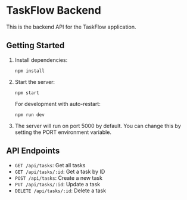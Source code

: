 
# TaskFlow Backend

This is the backend API for the TaskFlow application.

## Getting Started

1. Install dependencies:
   ```
   npm install
   ```

2. Start the server:
   ```
   npm start
   ```

   For development with auto-restart:
   ```
   npm run dev
   ```

3. The server will run on port 5000 by default. You can change this by setting the PORT environment variable.

## API Endpoints

- `GET /api/tasks`: Get all tasks
- `GET /api/tasks/:id`: Get a task by ID
- `POST /api/tasks`: Create a new task
- `PUT /api/tasks/:id`: Update a task
- `DELETE /api/tasks/:id`: Delete a task
